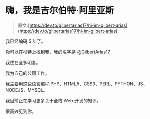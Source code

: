 # 嗨，我是吉尔伯特·阿里亚斯

> 原文:[https://dev.to/gilbertarias17/hi-im-gilbert-arias](https://dev.to/gilbertarias17/hi-im-gilbert-arias)

我已经编码 5 年了。

你可以在推特上找到我，我的名字是 [@GilbertArias17](https://twitter.com/GilbertArias17)

我住在圣多明各。

我为自己的公司工作。

我主要用这些语言编程:PHP、HTML5、CSS3、PERL、PYTHON、JS、NODEJS、MYSQL。

我目前正在学习更多关于全栈 Web 开发的知识。

很高兴见到你。